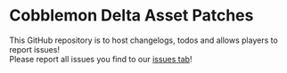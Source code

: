 # Cobblemon Delta Asset Patches
This GitHub repository is to host changelogs, todos and allows players to report issues!<br>
Please report all issues you find to our [issues tab](https://github.com/zachup100/DeltaPatches/issues)!
